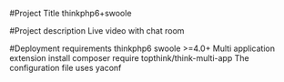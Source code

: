 #Project Title
thinkphp6+swoole

#Project description
Live video with chat room

#Deployment requirements
thinkphp6 swoole >=4.0+ Multi application extension install composer require topthink/think-multi-app The configuration file uses yaconf